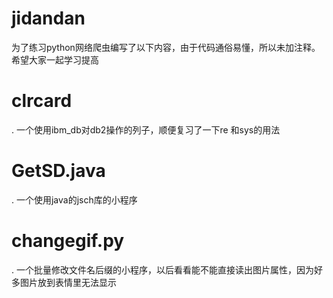 # jidandan
为了练习python网络爬虫编写了以下内容，由于代码通俗易懂，所以未加注释。
希望大家一起学习提高
# clrcard
. 一个使用ibm_db对db2操作的列子，顺便复习了一下re 和sys的用法
# GetSD.java
. 一个使用java的jsch库的小程序
# changegif.py
. 一个批量修改文件名后缀的小程序，以后看看能不能直接读出图片属性，因为好多图片放到表情里无法显示
